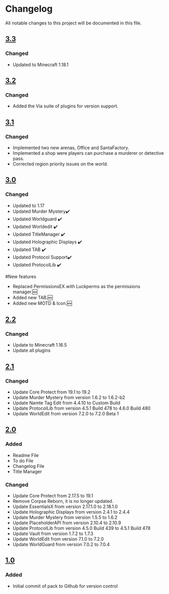 # Changelog
All notable changes to this project will be documented in this file.

## [3.3]
 
### Changed
- Updated to Minecraft 1.18.1

## [3.2]
 
### Changed
- Added the Via suite of plugins for version support.

## [3.1]
 
### Changed
- Implemented two new arenas, Office and SantaFactory.
- Implemented a shop were players can purchase a murderer or detective pass.
- Corrected region priority issues on the world.

## [3.0]
 
### Changed
- Updated to 1.17
- Updated Murder Mystery✔️
- Updated Worldguard ✔️
- Updated Worldedit ✔️
- Updated TitleManager ✔️
- Updated Holographic Displays ✔️
- Updated TAB ✔️
- Updated Protocol Support✔️
- Updated ProtocolLib ✔️

#New features
- Replaced PermissionsEX with Luckperms as the permissions manager.🆕
- Added new TAB.🆕
- Added new MOTD & Icon.🆕

## [2.2]
 
### Changed
- Update to Minecraft 1.16.5
- Update all plugins

## [2.1]
 
### Changed
- Update Core Protect from 19.1 to 19.2
- Update Murder Mystery from version 1.6.2 to 1.6.2-b2
- Update Namte Tag Edit from 4.4.10 to Custom Build
- Update ProtocolLib from version 4.5.1 Build 478 to 4.6.0 Build 480
- Update WorldEdit from version 7.2.0 to 7.2.0 Beta 1

## [2.0]

### Added
- Readme File
- To do File
- Changelog File
- Title Manager
 
### Changed
- Update Core Protect from 2.17.5 to 19.1
- Remove Corpse Reborn, it is no longer updated. 
- Update EssentialsX from version 2.17.1.0 to 2.18.1.0
- Update Holographic Displays from version 2.4.1 to 2.4.4
- Update Murder Mystery from version 1.5.5 to 1.6.2
- Update PlaceholderAPI from version 2.10.4 to 2.10.9
- Update ProtocolLib from version 4.5.0 Build 439 to 4.5.1 Build 478
- Update Vault from version 1.7.2 to 1.7.3
- Update WorldEdit from version 7.1.0 to 7.2.0
- Update WorldGuard from version 7.0.2 to 7.0.4

## [1.0]

### Added
- Initial commit of pack to Github for version control

[3.3]: https://github.com/apexhosting/MurderMystery/releases/tag/3.3
[3.2]: https://github.com/apexhosting/MurderMystery/releases/tag/3.2
[3.1]: https://github.com/apexhosting/MurderMystery/releases/tag/3.1
[3.0]: https://github.com/apexhosting/MurderMystery/releases/tag/3.0
[2.2]: https://github.com/apexhosting/MurderMystery/releases/tag/2.2
[2.1]: https://github.com/apexhosting/MurderMystery/releases/tag/2.1
[2.0]: https://github.com/apexhosting/MurderMystery/releases/tag/2.0
[1.0]: https://github.com/apexhosting/MurderMystery/releases/tag/1.0